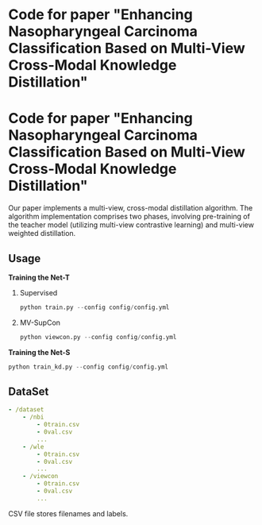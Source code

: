 # Code for paper "Enhancing Nasopharyngeal Carcinoma Classification Based on Multi-View Cross-Modal Knowledge Distillation"
# Code for paper "Enhancing Nasopharyngeal Carcinoma Classification Based on Multi-View Cross-Modal Knowledge Distillation"

Our paper implements a multi-view, cross-modal distillation algorithm. The algorithm implementation comprises two phases, involving pre-training of the teacher model (utilizing multi-view contrastive learning) and multi-view weighted distillation. 

## Usage

**Training the Net-T**

1. Supervised

   ```python
   python train.py --config config/config.yml
   ```

2. MV-SupCon

   ```python
   python viewcon.py --config config/config.yml
   ```

**Training the Net-S**

```python
python train_kd.py --config config/config.yml
```

## DataSet

```yml
- /dataset
    - /nbi
        - 0train.csv
        - 0val.csv
        ...
    - /wle
        - 0train.csv
        - 0val.csv
        ...
    - /viewcon
        - 0train.csv
        - 0val.csv
        ...     
```

 CSV file stores filenames and labels. 

